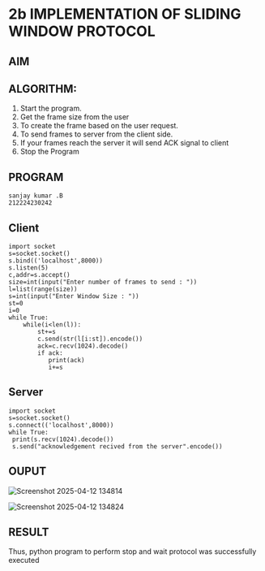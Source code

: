 # 2b IMPLEMENTATION OF SLIDING WINDOW PROTOCOL
## AIM
## ALGORITHM:
1. Start the program.
2. Get the frame size from the user
3. To create the frame based on the user request.
4. To send frames to server from the client side.
5. If your frames reach the server it will send ACK signal to client
6. Stop the Program
## PROGRAM
```
sanjay kumar .B
212224230242
```
## Client
```
import socket
s=socket.socket()
s.bind(('localhost',8000))
s.listen(5)
c,addr=s.accept()
size=int(input("Enter number of frames to send : "))
l=list(range(size))
s=int(input("Enter Window Size : "))
st=0
i=0
while True:
    while(i<len(l)):
        st+=s
        c.send(str(l[i:st]).encode())
        ack=c.recv(1024).decode()
        if ack:
           print(ack)
           i+=s
```
## Server
```
import socket
s=socket.socket()
s.connect(('localhost',8000))
while True: 
 print(s.recv(1024).decode())
 s.send("acknowledgement recived from the server".encode())
```
## OUPUT
![Screenshot 2025-04-12 134814](https://github.com/user-attachments/assets/56302dcd-405d-4a00-9798-7bbb3eaada07)

![Screenshot 2025-04-12 134824](https://github.com/user-attachments/assets/b2b04390-fe58-45c7-934d-09b49373e86b)

## RESULT
Thus, python program to perform stop and wait protocol was successfully executed
